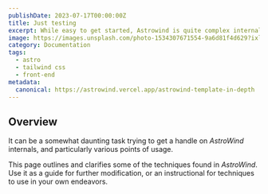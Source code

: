 ```yaml
---
publishDate: 2023-07-17T00:00:00Z
title: Just testing
excerpt: While easy to get started, Astrowind is quite complex internally.  This page provides documentation on some of the more intricate parts.
image: https://images.unsplash.com/photo-1534307671554-9a6d81f4d629?ixlib=rb-4.0.3&ixid=M3wxMjA3fDB8MHxwaG90by1wYWdlfHx8fGVufDB8fHx8fA%3D%3D&auto=format&fit=crop&w=1651&q=80
category: Documentation
tags:
  - astro
  - tailwind css
  - front-end
metadata:
  canonical: https://astrowind.vercel.app/astrowind-template-in-depth
---
```


## Overview

It can be a somewhat daunting task trying to get a handle on _AstroWind_ internals, and particularly various points of usage.

This page outlines and clarifies some of the techniques found in _AstroWind_. Use it as a guide for further modification, or an instructional for techniques to use in your own endeavors.
